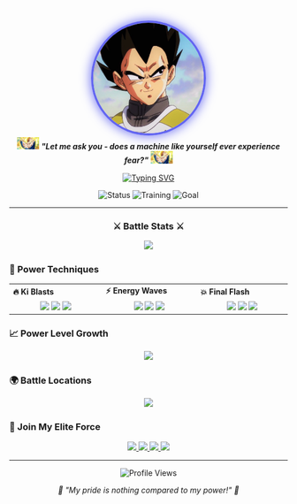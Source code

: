 <div align="center">
  <img src="images/b3f303e796ad62a7306bcd4ceb5ef4ae.jpg" width="200px" style="border-radius: 50%; border: 4px solid #6366F1; box-shadow: 0 0 20px #6366F1"/>
</div>

<div align="center">
  <img src="images/vegeta-dragon-ball-z.gif" width="40px">
  <b><i>"Let me ask you - does a machine like yourself ever experience fear?"</i></b>
  <img src="images/vegeta-dragon-ball-z.gif" width="40px">
</div>

<div align="center">
  
  [![Typing SVG](https://readme-typing-svg.demolab.com?font=Fira+Code&pause=1000&color=6366F1&center=true&vCenter=true&width=435&lines=Prince+of+All+Saiyans;Full+Stack+Developer;he%2Fhim;Power+Level+Over+9000)](https://git.io/typing-svg)
  
</div>

<div align="center">
  
  ![Status](https://img.shields.io/badge/Power%20Level-Over%209000-ff69b4?style=for-the-badge&logo=dragon)
  ![Training](https://img.shields.io/badge/Training-Always-red?style=for-the-badge&logo=fire)
  ![Goal](https://img.shields.io/badge/Goal-Surpass%20Kakarot-blue?style=for-the-badge&logo=power)
  
</div>

---

<div align="center">
  <h3>⚔️ Battle Stats ⚔️</h3>
  <img src="https://github-stats-alpha.vercel.app/api?username=sheikh-vegeta&cc=000&tc=6366F1&ic=fff&bc=0000">
</div>

### 🌟 Power Techniques

<div align="center">
  <table>
    <tr>
      <td valign="center" width="100px"><b>🔥 Ki Blasts</b></td>
      <td valign="center" width="100px"><b>⚡ Energy Waves</b></td>
      <td valign="center" width="100px"><b>💥 Final Flash</b></td>
    </tr>
    <tr>
      <td valign="center" align="center" width="300px">
        <img src="https://img.shields.io/badge/React-61DAFB?style=flat-square&logo=react&logoColor=black" height="25"/> 
        <img src="https://img.shields.io/badge/Vue-4FC08D?style=flat-square&logo=vue.js&logoColor=white" height="25"/>
        <img src="https://img.shields.io/badge/Svelte-FF3E00?style=flat-square&logo=svelte&logoColor=white" height="25"/>
      </td>
      <td valign="center" align="center" width="300px">
        <img src="https://img.shields.io/badge/Node.js-339933?style=flat-square&logo=node.js&logoColor=white" height="25"/>
        <img src="https://img.shields.io/badge/TypeScript-3178C6?style=flat-square&logo=typescript&logoColor=white" height="25"/>
        <img src="https://img.shields.io/badge/Go-00ADD8?style=flat-square&logo=go&logoColor=white" height="25"/>
      </td>
      <td valign="center" align="center" width="300px">
        <img src="https://img.shields.io/badge/AWS-232F3E?style=flat-square&logo=amazon-aws&logoColor=white" height="25"/>
        <img src="https://img.shields.io/badge/Docker-2496ED?style=flat-square&logo=docker&logoColor=white" height="25"/>
        <img src="https://img.shields.io/badge/Kubernetes-326CE5?style=flat-square&logo=kubernetes&logoColor=white" height="25"/>
      </td>
    </tr>
  </table>
</div>

### 📈 Power Level Growth

<div align="center">
  <img height="180em" src="https://github-readme-stats.vercel.app/api?username=sheikh-vegeta&show_icons=true&theme=tokyonight&include_all_commits=true&count_private=true&hide_border=true&bg_color=0D1117&title_color=6366F1&icon_color=6366F1"/>
</div>


### 🌍 Battle Locations

<div align="center">
  <img src="https://github-contribution-graph.ez4o.com/?username=sheikh-vegeta&theme=purple&hide_border=true&bg_color=0D1117&color=6366F1"/>
</div>

### 🤝 Join My Elite Force

<div align="center">
  <a href="https://linkedin.com/in/sheikh-vegeta">
    <img src="https://img.shields.io/badge/-LinkedIn-%230A66C2?style=for-the-badge&logo=linkedin&logoColor=white"/>
  </a>
  <a href="https://twitter.com/sheikh_vegeta">
    <img src="https://img.shields.io/badge/-Twitter-%231DA1F2?style=for-the-badge&logo=twitter&logoColor=white"/>
  </a>
  <a href="https://sheikh-vegeta.dev">
    <img src="https://img.shields.io/badge/-Battle%20Portal-%236366F1?style=for-the-badge&logo=safari&logoColor=white"/>
  </a>
  <a href="mailto:contact@sheikh-vegeta.dev">
    <img src="https://img.shields.io/badge/-Send%20Signal-%23EA4335?style=for-the-badge&logo=gmail&logoColor=white"/>
  </a>
</div>

---

<div align="center">
  <img src="https://komarev.com/ghpvc/?username=sheikh-vegeta&color=6366F1&style=for-the-badge&label=Power+Level+Scanned" alt="Profile Views" />
</div>

<p align="center">
  <em>💫 "My pride is nothing compared to my power!" 💫</em>
</p>
